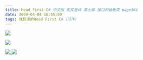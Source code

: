 ```yaml
---
title: Head First C# 中文版 图文皆译 第七章 接口和抽象类 page304
date: 2009-04-04 16:55:00
tags: 我翻译的Head First C#（习作）
---
```

![](https://p-blog.csdn.net/images/p_blog_csdn_net/cuipengfei1/EntryImages/20090404/2009-04-04_16-39-17.jpg)

![](https://p-blog.csdn.net/images/p_blog_csdn_net/cuipengfei1/EntryImages/20090404/2009-04-04_16-46-03.jpg)



[ ![](https://profile.csdnimg.cn/5/2/5/3_cuipengfei1)
![](https://g.csdnimg.cn/static/user-reg-year/1x/11.png)
](https://blog.csdn.net/cuipengfei1)






